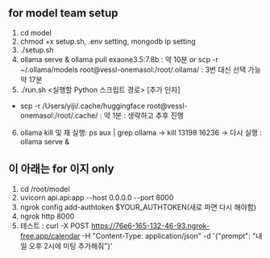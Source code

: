## for model team setup

1. cd model
2. chmod +x setup.sh, .env setting, mongodb ip setting
3. ./setup.sh
3. ollama serve & ollama pull exaone3.5:7.8b : 약 10분 or 
    scp -r ~/.ollama/models root@vessl-onemasol:/root/.ollama/ : 3번 대신 선택 가능 약 17분
5. ./run.sh <실행할 Python 스크립트 경로> [추가 인자]

-  scp -r /Users/yiji/.cache/huggingface root@vessl-onemasol:/root/.cache/ : 약 1분 : 생략하고 추후 진행

6. ollama kill 및 재 실행: ps aux | grep ollama -> kill 13198 16236 -> 다시 실행 : ollama serve &

## 이 아래는 for 이지 only

1. cd /root/model
2. uvicorn api.api:app --host 0.0.0.0 --port 8000
3. ngrok config add-authtoken $YOUR_AUTHTOKEN(새로 파면 다시 해야함)
4. ngrok http 8000
5. 테스트 : curl -X POST https://76e6-165-132-46-93.ngrok-free.app/calendar -H "Content-Type: application/json" -d '{"prompt": "내일 오후 2시에 미팅 추가해줘"}'